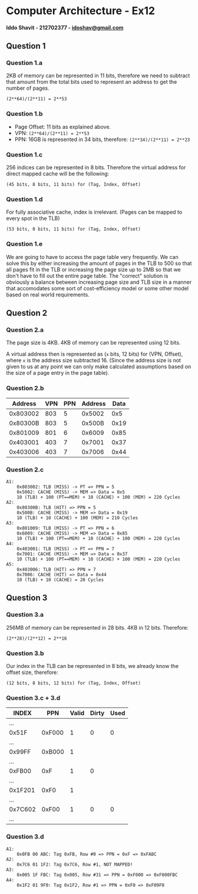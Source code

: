 # Computer Architecture - Ex12
#### Iddo Shavit - 212702377 - idoshav@gmail.com

## Question 1
### Question 1.a
2KB of memory can be represented in 11 bits, therefore we need to subtract that amount from the total bits used to represent an address to get the number of pages.
```
(2**64)/(2**11) = 2**53
```
### Question 1.b
- Page Offset: 11 bits as explained above.
- VPN: ```(2**64)/(2**11) = 2**53```
- PPN: 16GB is represented in 34 bits, therefore: ```(2**34)/(2**11) = 2**23```

### Question 1.c
256 indices can be represented in 8 bits. Therefore the virtual address for direct mapped cache will be the following:
```
(45 bits, 8 bits, 11 bits) for (Tag, Index, Offset)
```

### Question 1.d
For fully associative cache, index is irrelevant. (Pages can be mapped to every spot in the TLB)
```
(53 bits, 0 bits, 11 bits) for (Tag, Index, Offset)
```

### Question 1.e
We are going to have to access the page table very frequently. We can solve this by either increasing the amount of pages in the TLB to 500 so that all pages fit in the TLB or increasing the page size up to 2MB so that we don't have to fill out the entire page table. The "correct" solution is obviously a balance between increasing page size and TLB size in a manner that accomodates some sort of cost-efficiency model or some other model based on real world requirements.

## Question 2
### Question 2.a
The page size is 4KB. 4KB of memory can be represented using 12 bits.

A virtual address then is represented as (`x` bits, 12 bits) for (VPN, Offset),
where `x` is the address size subtracted 16. (Since the address size is not given to us at any point we can only make calculated assumptions based on the size of a page entry in the page table).

### Question 2.b
| Address | VPN | PPN | Address | Data |
|-----------|-----|-----|-----------|--------|
| 0x803002  | 803 | 5   | 0x5002    | 0x5    |
| 0x80300B  | 803 | 5   | 0x500B    | 0x19   |
| 0x801009  | 801 | 6   | 0x6009    | 0x85   |
| 0x403001  | 403 | 7   | 0x7001    | 0x37   |
| 0x403006  | 403 | 7   | 0x7006    | 0x44   |

### Question 2.c
```
A1:
	0x803002: TLB (MISS) -> PT => PPN = 5
	0x5002: CACHE (MISS) -> MEM => Data = 0x5
	10 (TLB) + 100 (PT==MEM) + 10 (CACHE) + 100 (MEM) = 220 Cycles
A2:
	0x80300B: TLB (HIT) => PPN = 5
	0x500B: CACHE (MISS) -> MEM => Data = 0x19
	10 (TLB) + 10 (CACHE) + 100 (MEM) = 210 Cycles
A3:
	0x801009: TLB (MISS) -> PT => PPN = 6
	0x6009: CACHE (MISS) -> MEM => Data = 0x85
	10 (TLB) + 100 (PT==MEM) + 10 (CACHE) + 100 (MEM) = 220 Cycles
A4:
	0x403001: TLB (MISS) -> PT => PPN = 7
	0x7001: CACHE (MISS) -> MEM => Data = 0x37
	10 (TLB) + 100 (PT==MEM) + 10 (CACHE) + 100 (MEM) = 220 Cycles
A5:
	0x403006: TLB (HIT) => PPN = 7
	0x7006: CACHE (HIT) => Data = 0x44
	10 (TLB) + 10 (CACHE) = 20 Cycles
```

## Question 3
### Question 3.a
256MB of memory can be represented in 28 bits. 4KB in 12 bits. Therefore:
```
(2**28)/(2**12) = 2**16
```

### Question 3.b
Our index in the TLB can be represented in 8 bits, we already know the offset size, therefore:
```
(12 bits, 8 bits, 12 bits) for (Tag, Index, Offset)
```

### Question 3.c + 3.d
| INDEX   | PPN    | Valid | Dirty | Used |
|---------|--------|-------|-------|------|
| ...     |        |       |       |      |
| 0x51F   | 0xF000 | 1     | 0     | 0    |
| ...     |        |       |       |      |
| 0x99FF  | 0xB000 | 1     |       |      |
| ...     |        |       |       |      |
| 0xFB00  | 0xF    | 1     | 0     |      |
| ...     |        |       |       |      |
| 0x1F201 | 0xF0   | 1     |       |      |
| ...     |        |       |       |      |
| 0x7C602 | 0xF00  | 1     | 0     | 0    |
| ...     |        |       |       |      |

### Question 3.d
```
A1:
	0x0FB 00 ABC: Tag 0xFB, Row #0 => PPN = 0xF => 0xFABC
A2:
	0x7C6 01 1F2: Tag 0x7C6, Row #1, NOT MAPPED!
A3:
	0x005 1F FBC: Tag 0x005, Row #31 => PPN = 0xF000 => 0xF000FBC
A4:
	0x1F2 01 9F0: Tag 0x1F2, Row #1 => PPN = 0xF0 => 0xF09F0
```
